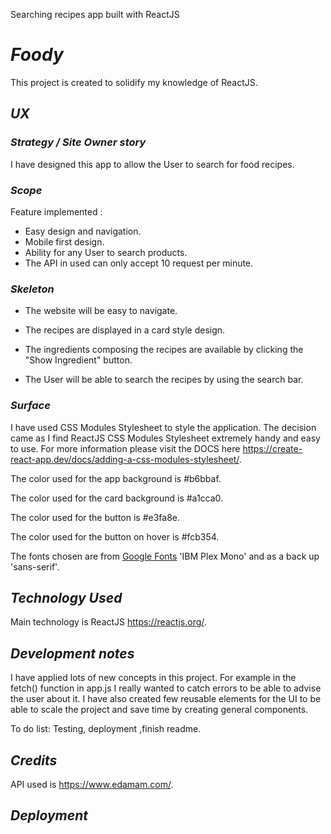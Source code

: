Searching recipes app built with ReactJS

# **_Foody_**

This project is created to solidify my knowledge of ReactJS.

## **_UX_**

### **_Strategy / Site Owner story_**

I have designed this app to allow the User to search for food recipes.

### **_Scope_**

Feature implemented :

-   Easy design and navigation.
-   Mobile first design.
-   Ability for any User to search products.
-   The API in used can only accept 10 request per minute.

### **_Skeleton_**

-   The website will be easy to navigate.
-   The recipes are displayed in a card style design.
-   The ingredients composing the recipes are available by clicking the "Show Ingredient" button.

-   The User will be able to search the recipes by using the search bar.

### **_Surface_**

I have used CSS Modules Stylesheet to style the application. The decision came as I find ReactJS CSS Modules Stylesheet extremely handy and easy to use. For more information please visit the DOCS here https://create-react-app.dev/docs/adding-a-css-modules-stylesheet/.

The color used for the app background is #b6bbaf.

The color used for the card background is #a1cca0.

The color used for the button is #e3fa8e.

The color used for the button on hover is #fcb354.

The fonts chosen are from [Google Fonts](https://fonts.google.com/) 'IBM Plex Mono' and as a back up 'sans-serif'.

## **_Technology Used_**

Main technology is ReactJS https://reactjs.org/.

## **_Development notes_**

I have applied lots of new concepts in this project. For example in the fetch() function in app.js I really wanted to catch errors to be able to advise the user about it. I have also created few reusable elements for the UI to be able to scale the project and save time by creating general components.

To do list: Testing, deployment ,finish readme.

## **_Credits_**

API used is https://www.edamam.com/.

## **_Deployment_**
